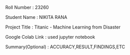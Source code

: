 Roll Number       :   23260 

Student Name      :    NIKITA RANA 

Project Title     :   Titanic - Machine Learning from Disaster 

Google Colab Link :   used jupyter notebook

Summary(Optional) :   ACCURACY,RESULT,FINDINGS,ETC
